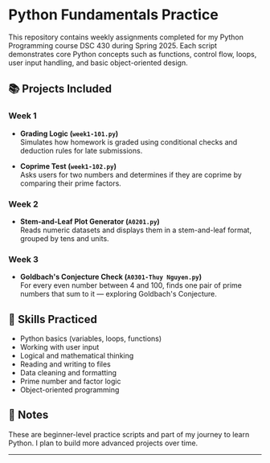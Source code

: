 # Python Fundamentals Practice

This repository contains weekly assignments completed for my Python Programming course DSC 430 during Spring 2025. Each script demonstrates core Python concepts such as functions, control flow, loops, user input handling, and basic object-oriented design.

## 📚 Projects Included

### Week 1
- **Grading Logic (`week1-101.py`)**  
  Simulates how homework is graded using conditional checks and deduction rules for late submissions.

- **Coprime Test (`week1-102.py`)**  
  Asks users for two numbers and determines if they are coprime by comparing their prime factors.

### Week 2
- **Stem-and-Leaf Plot Generator (`A0201.py`)**  
  Reads numeric datasets and displays them in a stem-and-leaf format, grouped by tens and units.

### Week 3
- **Goldbach's Conjecture Check (`A0301-Thuy Nguyen.py`)**  
  For every even number between 4 and 100, finds one pair of prime numbers that sum to it — exploring Goldbach's Conjecture.

## 🧠 Skills Practiced
- Python basics (variables, loops, functions)
- Working with user input
- Logical and mathematical thinking
- Reading and writing to files
- Data cleaning and formatting
- Prime number and factor logic
- Object-oriented programming

## 📌 Notes
These are beginner-level practice scripts and part of my journey to learn Python. I plan to build more advanced projects over time.

---
